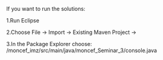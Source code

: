 If you want to run the solutions:


1.Run Eclipse


2.Choose File -> Import -> Existing Maven Project ->


3.In the Package Explorer choose: /moncef_imz/src/main/java/moncef_Seminar_3/console.java